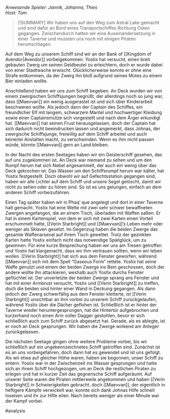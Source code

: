_Anwesende Spieler: Jannik, Johanna, Thies  
Host: Tom_

>[!SUMMARY]
>Wir haben uns auf den Weg zum Astral Lake gemacht und sind dafür an Bord eines Transportschiffes Richtung Osten gegangen. Zwischendurch hatten wir eine Auseinandersetzung in einer Taverne und mussten uns noch mit einigen Piraten herumschlagen.

Auf dem Weg zu unserem Schiff sind wir an der Bank of [[Kingdom of Avendor|Avendor]] vorbeigekommen. Yostix hat versucht, einen breit gebauten Zwerg um seinen Geldbeutel zu erleichtern, doch er wurde dabei von einer Stadtwache erwischt. Glücklicherweise konnte er ohne eine Strafe entkommen, da der Zwerg ihn bloß aufgrund seines Mutes zu einem Bier einladen wollte.

Anschließend haben wir uns zum Schiff begeben. An Deck wurden wir von einem zwergischen Schiffsjungen begrüßt, der allerdings noch so jung war, dass [[Maevvan]] ein wenig ausgerastet ist und sich über Kinderarbeit beschweren wollte. Als jedoch dann der Captain des Schiffes, ein freundlicher Elf mit langem, schwarzem Mantel und hochwertiger Kleidung sowie einer Captainsmütze sich vorgestellt und nach dem Ärger erkundigt hat. [[Maevvan]] hat seinen Frust herausgelassen, doch der Captain hat sich dadurch nicht beeindrucken lassen und angemerkt, dass Johnas, der zwergische Schiffsjunge, freiwillig auf dem Schiff arbeitet und auch keinerlei Anstalten macht, zu verschwinden. Wenn es ihm nicht passen würde, könnte [[Maevvan]] gern an Land bleiben.

In der Nacht des ersten Seetages haben wir ein Geisterschiff gesehen, das auf uns zugekommen ist. An Deck war niemand zu sehen und um den Rumpf herum hat sich Nebel angesammelt, der auch ein wenig über das Deck gekrochen ist. Das Wasser um den Schiffsrumpf herum war kälter, hat Yostix festgestellt. Doch obwohl wir auf Gefechtsstation gegangen sind, haben wir alle Lichter auf dem Schiff und unsere Segel gelöscht, damit wir nicht zu sehen oder zu hören sind. So ist es uns gelungen, einfach an dem anderen Schiff vorbeizufahren.

Einen Tag später haben wir in Phaq‘ que angelegt und dort in einer Taverne halt gemacht. Yostix hat eine Wette mit zwei sehr schwer bewaffneten Zwergen angefangen, die an einem Tisch, überladen mit Waffen saßen. Er hat in einem Kartenspiel, von dem er sich mit zwei Karten einen Vorteil erschummelt hatte, [[Verin Starbright]] und [[Maevvan]]’s Leben mehr oder weniger als Sklaven gesetzt. Im Gegenzug haben die beiden Zwerge das gesamte Waffenarsenal auf ihrem Tisch gewettet. Trotz der gezinkten Karten hatte Yostix einfach nicht das notwendige Spielglück, um zu gewinnen. Für eine kurze Besprechung haben wir uns am Tresen getroffen und Yostix hat klargemacht, dass wir ihm vertrauen sollten, wenn wir leben wollen. [[Verin Starbright]] hat sich aus dem Fenster geworfen, während [[Maevvan]] sich mit dem Spell “Gaseous Form” rettete. Yostix hat seine Waffe genutzt und einem der beiden Zwerge ins Bein geschossen, doch der andere wollte ihn attackieren, weshalb auch Yostix durchs Fenster geflüchtet ist. Der unverletzte der beiden Zwerge sprang ans Fenster und hat mit einer Armbrust versucht, Yostix und [[Verin Starbright]] zu treffen, doch die beiden sind hinter einer Wand in Deckung gegangen. Als dann jedoch der Zwerg schwerfällig aus dem Fenster kletterte, ist [[Verin Starbright]] unsichtbar an ihm vorbei zu unserem Schiff zurückgelaufen, während Yostix über die Dächer geflohen ist. Schließlich ist er hinter der Taverne wieder heruntergesprungen, hat die Hintertür aufgebrochen und kurzerhand noch einen Arm voller Dagger gestohlen, bevor er sich schließlich auch zum Schiff zurück abgesetzt hat. Gerade, als es ablegte, ist er noch an Deck gesprungen. Wir haben die Zwerge winkend am Anleger zurückgelassen.

Die nächsten Seetage gingen ohne weitere Probleme vorbei, bis wir schließlich auf ein ungekennzeichnetes Schiff getroffen sind. Zunächst ist es an uns vorbeigefahren, doch dann hat es gewendet und ist uns gefolgt. Als wir etwa auf gleicher Höhe waren, haben sie begonnen, unser Schiff zu entern. Yostix war in der Zwischenzeit ins Wasser gesprungen und hatte sich an ihrem Schiff hochgezogen, um an Deck die restlichen Piraten zu erlegen und hat in kurzer Zeit das gegnerische Schiff aufgeräumt. Auf unserer Seite waren die Piraten mittlerweile angekommen und haben [[Verin Starbright]] in Schwierigkeiten gebracht, doch [[Maevvan]], der eigentlich in heftigere Kämpfe verwickelt war, konnte sich dank Johnas Hilfe schnell loseisen und ihr zur Hilfe eilen. Nach bereits weniger als einer Minute war der Kampf vorbei.

#analysis